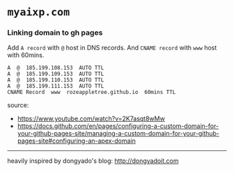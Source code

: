 # `myaixp.com`


### Linking domain to gh pages

Add `A record` with `@` host in DNS records. And `CNAME record` with `www` host with 60mins.

```
A  @  185.199.108.153  AUTO TTL
A  @  185.199.109.153  AUTO TTL
A  @  185.199.110.153  AUTO TTL
A  @  185.199.111.153  AUTO TTL
CNAME Record  www  rozeappletree.github.io  60mins TTL
```

source: 

- https://www.youtube.com/watch?v=2K7asqt8wMw
- https://docs.github.com/en/pages/configuring-a-custom-domain-for-your-github-pages-site/managing-a-custom-domain-for-your-github-pages-site#configuring-an-apex-domain


---

heavily inspired by dongyado's blog: http://dongyadoit.com
